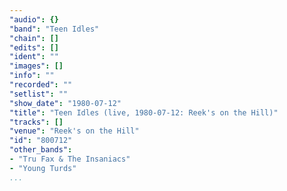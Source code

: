 ```yaml
---
"audio": {}
"band": "Teen Idles"
"chain": []
"edits": []
"ident": ""
"images": []
"info": ""
"recorded": ""
"setlist": ""
"show_date": "1980-07-12"
"title": "Teen Idles (live, 1980-07-12: Reek's on the Hill)"
"tracks": []
"venue": "Reek's on the Hill"
"id": "800712"
"other_bands":
- "Tru Fax & The Insaniacs"
- "Young Turds"
...
```

